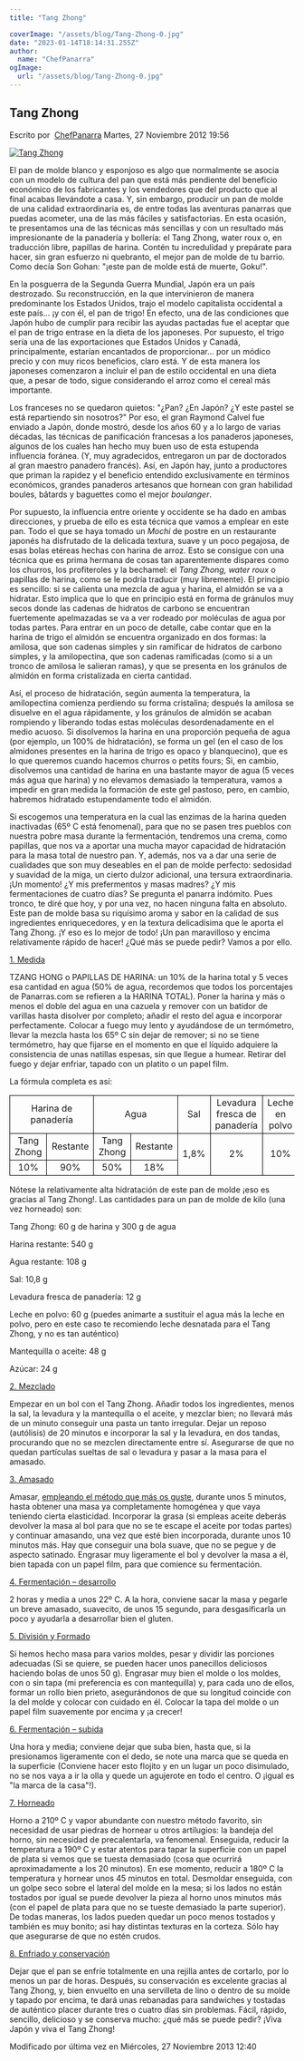 ```yaml
---
title: "Tang Zhong"

coverImage: "/assets/blog/Tang-Zhong-0.jpg"
date: "2023-01-14T18:14:31.255Z"
author:
  name: "ChefPanarra"
ogImage:
  url: "/assets/blog/Tang-Zhong-0.jpg"
---
```


## Tang Zhong

Escrito por  [ChefPanarra](/web/20190222194550/http://www.panarras.com/index.php/home/recetas/panes-enriquecidos/itemlist/user/56-chefpanarra) Martes, 27 Noviembre 2012 19:56

[![Tang Zhong](https://web.archive.org/web/20190222194550im_/http://www.panarras.com/media/k2/items/cache/2a14beb1aee2d71c6fecb12f25c690f7_L.jpg)](/web/20190222194550/http://www.panarras.com/media/k2/items/cache/2a14beb1aee2d71c6fecb12f25c690f7_XL.jpg "Clic para vista previa de la imagen")

El pan de molde blanco y esponjoso es algo que normalmente se asocia con un modelo de cultura del pan que está más pendiente del beneficio económico de los fabricantes y los vendedores que del producto que al final acabas llevándote a casa. Y, sin embargo, producir un pan de molde de una calidad extraordinaria es, de entre todas las aventuras panarras que puedas acometer, una de las más fáciles y satisfactorias. En esta ocasión, te presentamos una de las técnicas más sencillas y con un resultado más impresionante de la panadería y bollería: el Tang Zhong, water roux o, en traducción libre, papillas de harina. Contén tu incredulidad y prepárate para hacer, sin gran esfuerzo ni quebranto, el mejor pan de molde de tu barrio. Como decía Son Gohan: "¡este pan de molde está de muerte, Goku!".

En la posguerra de la Segunda Guerra Mundial, Japón era un país destrozado. Su reconstrucción, en la que intervinieron de manera predominante los Estados Unidos, trajo el modelo capitalista occidental a este país... ¡y con él, el pan de trigo! En efecto, una de las condiciones que Japón hubo de cumplir para recibir las ayudas pactadas fue el aceptar que el pan de trigo entrase en la dieta de los japoneses. Por supuesto, el trigo sería una de las exportaciones que Estados Unidos y Canadá, principalmente, estarían encantados de proporcionar... por un módico precio y con muy ricos beneficios, claro está. Y de esta manera los japoneses comenzaron a incluir el pan de estilo occidental en una dieta que, a pesar de todo, sigue considerando el arroz como el cereal más importante.

Los franceses no se quedaron quietos: "¿Pan? ¿En Japón? ¿Y este pastel se está repartiendo sin nosotros?" Por eso, el gran Raymond Calvel fue enviado a Japón, donde mostró, desde los años 60 y a lo largo de varias décadas, las técnicas de panificación francesas a los panaderos japoneses, algunos de los cuales han hecho muy buen uso de esta estupenda influencia foránea. (Y, muy agradecidos, entregaron un par de doctorados al gran maestro panadero francés). Así, en Japón hay, junto a productores que priman la rapidez y el beneficio entendido exclusivamente en términos económicos, grandes panaderos artesanos que hornean con gran habilidad boules, bâtards y baguettes como el mejor _boulanger_.

Por supuesto, la influencia entre oriente y occidente se ha dado en ambas direcciones, y prueba de ello es esta técnica que vamos a emplear en este pan. Todo el que se haya tomado un _Mochi_ de postre en un restaurante japonés ha disfrutado de la delicada textura, suave y un poco pegajosa, de esas bolas etéreas hechas con harina de arroz. Esto se consigue con una técnica que es prima hermana de cosas tan aparentemente dispares como los churros, los profiteroles y la bechamel: el _Tang Zhong, water roux_ o papillas de harina, como se le podría traducir (muy libremente). El principio es sencillo: si se calienta una mezcla de agua y harina, el almidón se va a hidratar. Esto implica que lo que en principio está en forma de gránulos muy secos donde las cadenas de hidratos de carbono se encuentran fuertemente apelmazadas se va a ver rodeado por moléculas de agua por todas partes. Para entrar en un poco de detalle, cabe contar que en la harina de trigo el almidón se encuentra organizado en dos formas: la amilosa, que son cadenas simples y sin ramificar de hidratos de carbono simples, y la amilopectina, que son cadenas ramificadas (como si a un tronco de amilosa le salieran ramas), y que se presenta en los gránulos de almidón en forma cristalizada en cierta cantidad.

Así, el proceso de hidratación, según aumenta la temperatura, la amilopectina comienza perdiendo su forma cristalina; después la amilosa se disuelve en el agua rápidamente, y los gránulos de almidón se acaban rompiendo y liberando todas estas moléculas desordenadamente en el medio acuoso. Si disolvemos la harina en una proporción pequeña de agua (por ejemplo, un 100% de hidratación), se forma un gel (en el caso de los almidones presentes en la harina de trigo es opaco y blanquecino), que es lo que queremos cuando hacemos churros o petits fours; Si, en cambio, disolvemos una cantidad de harina en una bastante mayor de agua (5 veces más agua que harina) y no elevamos demasiado la temperatura, vamos a impedir en gran medida la formación de este gel pastoso, pero, en cambio, habremos hidratado estupendamente todo el almidón.

Si escogemos una temperatura en la cual las enzimas de la harina queden inactivadas (65º C está fenomenal), para que no se pasen tres pueblos con nuestra pobre masa durante la fermentación, tendremos una crema, como papillas, que nos va a aportar una mucha mayor capacidad de hidratación para la masa total de nuestro pan. Y, además, nos va a dar una serie de cualidades que son muy deseables en el pan de molde perfecto: sedosidad y suavidad de la miga, un cierto dulzor adicional, una tersura extraordinaria. ¡Un momento! ¿Y mis prefermentos y masas madres? ¿Y mis fermentaciones de cuatro días? Se pregunta el panarra indómito. Pues tronco, te diré que hoy, y por una vez, no hacen ninguna falta en absoluto. Este pan de molde basa su riquísimo aroma y sabor en la calidad de sus ingredientes enriquecedores, y en la textura delicadísima que le aporta el Tang Zhong. ¡Y eso es lo mejor de todo! ¡Un pan maravilloso y encima relativamente rápido de hacer! ¿Qué más se puede pedir? Vamos a por ello.

[1\. Medida](/web/20190222194550/http://www.panarras.com/index.php/tecnica/las-fases-del-pan/medida)

TZANG HONG o PAPILLAS DE HARINA: un 10% de la harina total y 5 veces esa cantidad en agua (50% de agua, recordemos que todos los porcentajes de Panarras.com se refieren a la HARINA TOTAL). Poner la harina y más o menos el doble del agua en una cazuela y remover con un batidor de varillas hasta disolver por completo; añadir el resto del agua e incorporar perfectamente. Colocar a fuego muy lento y ayudándose de un termómetro, llevar la mezcla hasta los 65º C sin dejar de remover; si no se tiene termómetro, hay que fijarse en el momento en que el líquido adquiere la consistencia de unas natillas espesas, sin que llegue a humear. Retirar del fuego y dejar enfriar, tapado con un platito o un papel film.

La fórmula completa es así:

<table border="0" frame="VOID" rules="NONE" cellspacing="0"><colgroup><col width="86"><col width="86"><col width="86"><col width="86"><col width="86"><col width="86"><col width="86"><col width="86"><col width="86"></colgroup><tbody><tr><td style="border: 1px solid #000000;" colspan="2" align="CENTER" valign="MIDDLE" width="171" height="48">Harina de panadería</td><td style="border: 1px solid #000000;" colspan="2" align="CENTER" valign="MIDDLE" width="171">Agua</td><td style="border: 1px solid #000000;" align="CENTER" valign="MIDDLE" width="86">Sal</td><td style="border: 1px solid #000000;" align="CENTER" valign="MIDDLE" width="86">Levadura fresca de panadería</td><td style="border: 1px solid #000000;" align="CENTER" valign="MIDDLE" width="86">Leche en polvo</td><td style="border: 1px solid #000000;" align="CENTER" valign="MIDDLE" width="86">Mantequilla o aceite</td><td style="border: 1px solid #000000;" align="CENTER" valign="MIDDLE" width="86">Azúcar</td></tr><tr><td style="border: 1px solid #000000;" align="CENTER" valign="MIDDLE" height="26">Tang Zhong</td><td style="border: 1px solid #000000;" align="CENTER" valign="MIDDLE">Restante</td><td style="border: 1px solid #000000;" align="CENTER" valign="MIDDLE">Tang Zhong</td><td style="border: 1px solid #000000;" align="CENTER" valign="MIDDLE">Restante</td><td style="border: 1px solid #000000;" rowspan="2" align="CENTER" valign="MIDDLE">1,8%</td><td style="border: 1px solid #000000;" rowspan="2" align="CENTER" valign="MIDDLE">2%</td><td style="border: 1px solid #000000;" rowspan="2" align="CENTER" valign="MIDDLE">10%</td><td style="border: 1px solid #000000;" rowspan="2" align="CENTER" valign="MIDDLE">8%</td><td style="border: 1px solid #000000;" rowspan="2" align="CENTER" valign="MIDDLE">4%</td></tr><tr><td style="border: 1px solid #000000;" align="CENTER" valign="MIDDLE" height="17">10%</td><td style="border: 1px solid #000000;" align="CENTER" valign="MIDDLE">90%</td><td style="border: 1px solid #000000;" align="CENTER" valign="MIDDLE">50%</td><td style="border: 1px solid #000000;" align="CENTER" valign="MIDDLE">18%</td></tr></tbody></table>

Nótese la relativamente alta hidratación de este pan de molde ¡eso es gracias al Tang Zhong!. Las cantidades para un pan de molde de kilo (una vez horneado) son:

Tang Zhong: 60 g de harina y 300 g de agua

Harina restante: 540 g

Agua restante: 108 g

Sal: 10,8 g

Levadura fresca de panadería: 12 g

Leche en polvo: 60 g (puedes animarte a sustituir el agua más la leche en polvo, pero en este caso te recomiendo leche desnatada para el Tang Zhong, y no es tan auténtico)

Mantequilla o aceite: 48 g

Azúcar: 24 g

[2\. Mezclado](/web/20190222194550/http://www.panarras.com/index.php/tecnica/las-fases-del-pan/mezclado)

Empezar en un bol con el Tang Zhong. Añadir todos los ingredientes, menos la sal, la levadura y la mantequilla o el aceite, y mezclar bien; no llevará más de un minuto conseguir una pasta un tanto irregular. Dejar un reposo (autólisis) de 20 minutos e incorporar la sal y la levadura, en dos tandas, procurando que no se mezclen directamente entre sí. Asegurarse de que no quedan partículas sueltas de sal o levadura y pasar a la masa para el amasado.

[3\. Amasado](/web/20190222194550/http://www.panarras.com/index.php/tecnica/las-fases-del-pan/amasado)

Amasar, [empleando el método que más os guste](/web/20190222194550/http://www.panarras.com/index.php/tecnica/tecnicas-de-amasado/duro-lepard-y-bertinet), durante unos 5 minutos, hasta obtener una masa ya completamente homogénea y que vaya teniendo cierta elasticidad. Incorporar la grasa (si empleas aceite deberás devolver la masa al bol para que no se te escape el aceite por todas partes) y continuar amasando, una vez que esté bien incorporada, durante unos 10 minutos más. Hay que conseguir una bola suave, que no se pegue y de aspecto satinado. Engrasar muy ligeramente el bol y devolver la masa a él, bien tapada con un papel film, para que comience su fermentación.

[4\. Fermentación – desarrollo](/web/20190222194550/http://www.panarras.com/index.php/tecnica/las-fases-del-pan/fermentacion-desarrollo)

2 horas y media a unos 22º C. A la hora, conviene sacar la masa y pegarle un breve amasado, suavecito, de unos 15 segundo, para desgasificarla un poco y ayudarla a desarrollar bien el gluten.

[5\. División y Formado](/web/20190222194550/http://www.panarras.com/index.php/tecnica/las-fases-del-pan/formado)

Si hemos hecho masa para varios moldes, pesar y dividir las porciones adecuadas (Si se quiere, se pueden hacer unos panecillos deliciosos haciendo bolas de unos 50 g). Engrasar muy bien el molde o los moldes, con o sin tapa (mi preferencia es con mantequilla) y, para cada uno de ellos, formar un rollo bien prieto, asegurándonos de que su longitud coincide con la del molde y colocar con cuidado en él. Colocar la tapa del molde o un papel film suavemente por encima y ¡a crecer!

[6\. Fermentación – subida](/web/20190222194550/http://www.panarras.com/index.php/tecnica/las-fases-del-pan/fermentacion-subida)

Una hora y media; conviene dejar que suba bien, hasta que, si la presionamos ligeramente con el dedo, se note una marca que se queda en la superficie (Conviene hacer esto flojito y en un lugar un poco disimulado, no se nos vaya a ir la olla y quede un agujerote en todo el centro. O ¡igual es "la marca de la casa"!).

[7\. Horneado](/web/20190222194550/http://www.panarras.com/index.php/tecnica/las-fases-del-pan/horneado)

Horno a 210º C y vapor abundante con nuestro método favorito, sin necesidad de usar piedras de hornear u otros artilugios: la bandeja del horno, sin necesidad de precalentarla, va fenomenal. Enseguida, reducir la temperatura a 190º C y estar atentos para tapar la superficie con un papel de plata si vemos que se tuesta demasiado (cosa que ocurrirá aproximadamente a los 20 minutos). En ese momento, reducir a 180º C la temperatura y hornear unos 45 minutos en total. Desmoldar enseguida, con un golpe seco sobre el lateral del molde en la mesa; si los lados no están tostados por igual se puede devolver la pieza al horno unos minutos más (con el papel de plata para que no se tueste demasiado la parte superior). De todas maneras, los lados pueden quedar un poco menos tostados y también es muy bonito; así hay distintas texturas en la corteza. Sólo hay que asegurarse de que no estén crudos.

[8\. Enfriado y conservación](/web/20190222194550/http://www.panarras.com/index.php/tecnica/las-fases-del-pan/enfriado-y-conservacion)

Dejar que el pan se enfríe totalmente en una rejilla antes de cortarlo, por lo menos un par de horas. Después, su conservación es excelente gracias al Tang Zhong, y, bien envuelto en una servilleta de lino o dentro de su molde y tapado por encima, te dará unas rebanadas para sandwiches y tostadas de auténtico placer durante tres o cuatro días sin problemas. Fácil, rápido, sencillo, delicioso y se conserva mucho: ¿qué más se puede pedir? ¡Viva Japón y viva el Tang Zhong!

Modificado por última vez en Miércoles, 27 Noviembre 2013 12:40
